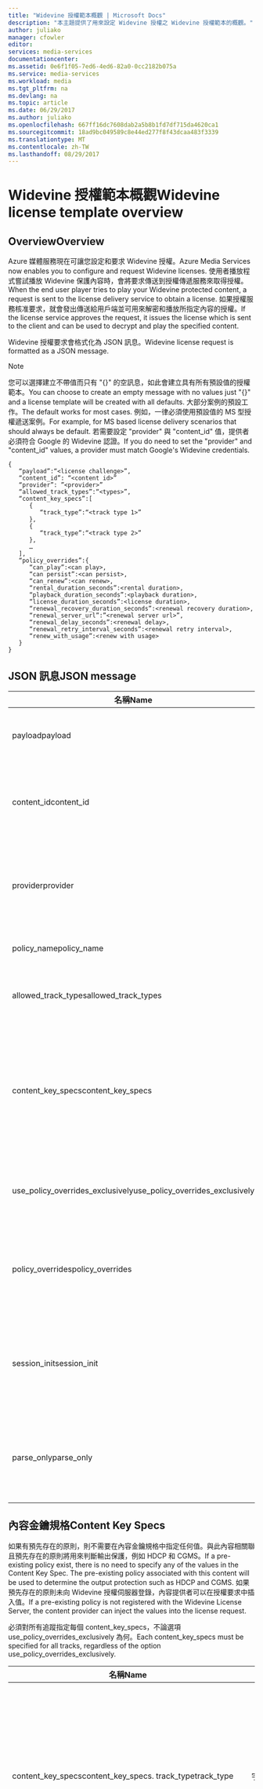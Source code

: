 ```yaml
---
title: "Widevine 授權範本概觀 | Microsoft Docs"
description: "本主題提供了用來設定 Widevine 授權之 Widevine 授權範本的概觀。"
author: juliako
manager: cfowler
editor: 
services: media-services
documentationcenter: 
ms.assetid: 0e6f1f05-7ed6-4ed6-82a0-0cc2182b075a
ms.service: media-services
ms.workload: media
ms.tgt_pltfrm: na
ms.devlang: na
ms.topic: article
ms.date: 06/29/2017
ms.author: juliako
ms.openlocfilehash: 667ff16dc7608dab2a5b8b1fd7df715da4620ca1
ms.sourcegitcommit: 18ad9bc049589c8e44ed277f8f43dcaa483f3339
ms.translationtype: MT
ms.contentlocale: zh-TW
ms.lasthandoff: 08/29/2017
---
```

# <a name="widevine-license-template-overview"></a><span data-ttu-id="f78a2-103">Widevine 授權範本概觀</span><span class="sxs-lookup"><span data-stu-id="f78a2-103">Widevine license template overview</span></span>
## <a name="overview"></a><span data-ttu-id="f78a2-104">Overview</span><span class="sxs-lookup"><span data-stu-id="f78a2-104">Overview</span></span>
<span data-ttu-id="f78a2-105">Azure 媒體服務現在可讓您設定和要求 Widevine 授權。</span><span class="sxs-lookup"><span data-stu-id="f78a2-105">Azure Media Services now enables you to configure and request Widevine licenses.</span></span> <span data-ttu-id="f78a2-106">使用者播放程式嘗試播放 Widevine 保護內容時，會將要求傳送到授權傳遞服務來取得授權。</span><span class="sxs-lookup"><span data-stu-id="f78a2-106">When the end user player tries to play your Widevine protected content, a request is sent to the license delivery service to obtain a license.</span></span> <span data-ttu-id="f78a2-107">如果授權服務核准要求，就會發出傳送給用戶端並可用來解密和播放所指定內容的授權。</span><span class="sxs-lookup"><span data-stu-id="f78a2-107">If the license service approves the request, it issues the license which is sent to the client and can be used to decrypt and play the specified content.</span></span>

<span data-ttu-id="f78a2-108">Widevine 授權要求會格式化為 JSON 訊息。</span><span class="sxs-lookup"><span data-stu-id="f78a2-108">Widevine license request is formatted as a JSON message.</span></span>  

>[!NOTE]
> <span data-ttu-id="f78a2-109">您可以選擇建立不帶值而只有 "{}" 的空訊息，如此會建立具有所有預設值的授權範本。</span><span class="sxs-lookup"><span data-stu-id="f78a2-109">You can choose to create an empty message with no values just "{}" and a license template will be created with all defaults.</span></span> <span data-ttu-id="f78a2-110">大部分案例的預設工作。</span><span class="sxs-lookup"><span data-stu-id="f78a2-110">The default works for most cases.</span></span> <span data-ttu-id="f78a2-111">例如，一律必須使用預設值的 MS 型授權遞送案例。</span><span class="sxs-lookup"><span data-stu-id="f78a2-111">For example, for MS based license delivery scenarios that should always be default.</span></span> <span data-ttu-id="f78a2-112">若需要設定 "provider" 與 "content_id" 值，提供者必須符合 Google 的 Widevine 認證。</span><span class="sxs-lookup"><span data-stu-id="f78a2-112">If you do need to set the "provider" and "content_id" values, a provider must match Google's Widevine credentials.</span></span>

    {  
       “payload”:“<license challenge>”,
       “content_id”: “<content id>” 
       “provider”: ”<provider>”
       “allowed_track_types”:“<types>”,
       “content_key_specs”:[  
          {  
             “track_type”:“<track type 1>”
          },
          {  
             “track_type”:“<track type 2>”
          },
          …
       ],
       “policy_overrides”:{  
          “can_play”:<can play>,
          “can persist”:<can persist>,
          “can_renew”:<can renew>,
          “rental_duration_seconds”:<rental duration>,
          “playback_duration_seconds”:<playback duration>,
          “license_duration_seconds”:<license duration>,
          “renewal_recovery_duration_seconds”:<renewal recovery duration>,
          “renewal_server_url”:”<renewal server url>”,
          “renewal_delay_seconds”:<renewal delay>,
          “renewal_retry_interval_seconds”:<renewal retry interval>,
          “renew_with_usage”:<renew with usage>
       }
    }

## <a name="json-message"></a><span data-ttu-id="f78a2-113">JSON 訊息</span><span class="sxs-lookup"><span data-stu-id="f78a2-113">JSON message</span></span>
| <span data-ttu-id="f78a2-114">名稱</span><span class="sxs-lookup"><span data-stu-id="f78a2-114">Name</span></span> | <span data-ttu-id="f78a2-115">值</span><span class="sxs-lookup"><span data-stu-id="f78a2-115">Value</span></span> | <span data-ttu-id="f78a2-116">說明</span><span class="sxs-lookup"><span data-stu-id="f78a2-116">Description</span></span> |
| --- | --- | --- |
| <span data-ttu-id="f78a2-117">payload</span><span class="sxs-lookup"><span data-stu-id="f78a2-117">payload</span></span> |<span data-ttu-id="f78a2-118">Base64 編碼的字串</span><span class="sxs-lookup"><span data-stu-id="f78a2-118">Base64 encoded string</span></span> |<span data-ttu-id="f78a2-119">用戶端傳送的授權要求。</span><span class="sxs-lookup"><span data-stu-id="f78a2-119">The license request sent by a client.</span></span> |
| <span data-ttu-id="f78a2-120">content_id</span><span class="sxs-lookup"><span data-stu-id="f78a2-120">content_id</span></span> |<span data-ttu-id="f78a2-121">Base64 編碼的字串</span><span class="sxs-lookup"><span data-stu-id="f78a2-121">Base64 encoded string</span></span> |<span data-ttu-id="f78a2-122">用來針對每個 content_key_specs.track_type 衍生 KeyId(s) 與內容金鑰的識別碼。</span><span class="sxs-lookup"><span data-stu-id="f78a2-122">Identifier used to derive KeyId(s) and Content Key(s) for each content_key_specs.track_type.</span></span> |
| <span data-ttu-id="f78a2-123">provider</span><span class="sxs-lookup"><span data-stu-id="f78a2-123">provider</span></span> |<span data-ttu-id="f78a2-124">string</span><span class="sxs-lookup"><span data-stu-id="f78a2-124">string</span></span> |<span data-ttu-id="f78a2-125">用來查閱內容金鑰和原則。</span><span class="sxs-lookup"><span data-stu-id="f78a2-125">Used to look up content keys and policies.</span></span> <span data-ttu-id="f78a2-126">若將 MS 金鑰遞送用於 Widevine 授權遞送，系統會忽略此參數。</span><span class="sxs-lookup"><span data-stu-id="f78a2-126">If MS key delivery is used for Widevine license delivery, this parameter is ignored.</span></span> |
| <span data-ttu-id="f78a2-127">policy_name</span><span class="sxs-lookup"><span data-stu-id="f78a2-127">policy_name</span></span> |<span data-ttu-id="f78a2-128">string</span><span class="sxs-lookup"><span data-stu-id="f78a2-128">string</span></span> |<span data-ttu-id="f78a2-129">先前已登錄原則的名稱。</span><span class="sxs-lookup"><span data-stu-id="f78a2-129">Name of a previously registered policy.</span></span> <span data-ttu-id="f78a2-130">選用</span><span class="sxs-lookup"><span data-stu-id="f78a2-130">Optional</span></span> |
| <span data-ttu-id="f78a2-131">allowed_track_types</span><span class="sxs-lookup"><span data-stu-id="f78a2-131">allowed_track_types</span></span> |<span data-ttu-id="f78a2-132">列舉</span><span class="sxs-lookup"><span data-stu-id="f78a2-132">enum</span></span> |<span data-ttu-id="f78a2-133">SD_ONLY 或 SD_HD。</span><span class="sxs-lookup"><span data-stu-id="f78a2-133">SD_ONLY or SD_HD.</span></span> <span data-ttu-id="f78a2-134">控制授權中應該包含的內容金鑰</span><span class="sxs-lookup"><span data-stu-id="f78a2-134">Controls which content keys should be included in a license</span></span> |
| <span data-ttu-id="f78a2-135">content_key_specs</span><span class="sxs-lookup"><span data-stu-id="f78a2-135">content_key_specs</span></span> |<span data-ttu-id="f78a2-136">JSON 結構的陣列，請參閱下方的 **內容金鑰規格**</span><span class="sxs-lookup"><span data-stu-id="f78a2-136">array of JSON structures, see **Content Key Specs** below</span></span> |<span data-ttu-id="f78a2-137">更細部控制要傳回的內容金鑰。</span><span class="sxs-lookup"><span data-stu-id="f78a2-137">A finer grained control on what content keys to return.</span></span> <span data-ttu-id="f78a2-138">如需詳細資料，請參閱以下的內容金鑰規格。</span><span class="sxs-lookup"><span data-stu-id="f78a2-138">See Content Key Spec below for details.</span></span>  <span data-ttu-id="f78a2-139">只可以指定 allowed_track_types 和 content_key_specs 中的一個。</span><span class="sxs-lookup"><span data-stu-id="f78a2-139">Only one of allowed_track_types and content_key_specs can be specified.</span></span> |
| <span data-ttu-id="f78a2-140">use_policy_overrides_exclusively</span><span class="sxs-lookup"><span data-stu-id="f78a2-140">use_policy_overrides_exclusively</span></span> |<span data-ttu-id="f78a2-141">布林值。</span><span class="sxs-lookup"><span data-stu-id="f78a2-141">boolean.</span></span> <span data-ttu-id="f78a2-142">True 或 False</span><span class="sxs-lookup"><span data-stu-id="f78a2-142">true or false</span></span> |<span data-ttu-id="f78a2-143">使用 policy_overrides 所指定的原則屬性，並略過先前儲存的所有原則。</span><span class="sxs-lookup"><span data-stu-id="f78a2-143">Use policy attributes specified by policy_overrides and omit all previously stored policy.</span></span> |
| <span data-ttu-id="f78a2-144">policy_overrides</span><span class="sxs-lookup"><span data-stu-id="f78a2-144">policy_overrides</span></span> |<span data-ttu-id="f78a2-145">JSON 結構，請參閱以下的 **原則覆寫**</span><span class="sxs-lookup"><span data-stu-id="f78a2-145">JSON structure, see **Policy Overrides** below</span></span> |<span data-ttu-id="f78a2-146">此授權的原則設定。</span><span class="sxs-lookup"><span data-stu-id="f78a2-146">Policy settings for this license.</span></span>  <span data-ttu-id="f78a2-147">如果此資產具有預先定義的原則，就會使用這些指定的值。</span><span class="sxs-lookup"><span data-stu-id="f78a2-147">In the event this asset has a pre-defined policy, these specified values will be used.</span></span> |
| <span data-ttu-id="f78a2-148">session_init</span><span class="sxs-lookup"><span data-stu-id="f78a2-148">session_init</span></span> |<span data-ttu-id="f78a2-149">JSON 結構，請參閱下方的 **工作階段初始化**</span><span class="sxs-lookup"><span data-stu-id="f78a2-149">JSON structure, see **Session Initialization** below</span></span> |<span data-ttu-id="f78a2-150">傳遞選擇性的資料給授權。</span><span class="sxs-lookup"><span data-stu-id="f78a2-150">Optional data passed to license.</span></span> |
| <span data-ttu-id="f78a2-151">parse_only</span><span class="sxs-lookup"><span data-stu-id="f78a2-151">parse_only</span></span> |<span data-ttu-id="f78a2-152">布林值。</span><span class="sxs-lookup"><span data-stu-id="f78a2-152">boolean.</span></span> <span data-ttu-id="f78a2-153">true 或 false</span><span class="sxs-lookup"><span data-stu-id="f78a2-153">true or false</span></span> |<span data-ttu-id="f78a2-154">剖析授權要求，但不會發出任何授權。</span><span class="sxs-lookup"><span data-stu-id="f78a2-154">The license request is parsed but no license is issued.</span></span> <span data-ttu-id="f78a2-155">不過，形成授權要求的值會在回應中傳回。</span><span class="sxs-lookup"><span data-stu-id="f78a2-155">However, values form the license request are returned in the response.</span></span> |

## <a name="content-key-specs"></a><span data-ttu-id="f78a2-156">內容金鑰規格</span><span class="sxs-lookup"><span data-stu-id="f78a2-156">Content Key Specs</span></span>
<span data-ttu-id="f78a2-157">如果有預先存在的原則，則不需要在內容金鑰規格中指定任何值。與此內容相關聯且預先存在的原則將用來判斷輸出保護，例如 HDCP 和 CGMS。</span><span class="sxs-lookup"><span data-stu-id="f78a2-157">If a pre-existing policy exist, there is no need to specify any of the values in the Content Key Spec.  The pre-existing policy associated with this content will be used to determine the output protection such as HDCP and CGMS.</span></span>  <span data-ttu-id="f78a2-158">如果預先存在的原則未向 Widevine 授權伺服器登錄，內容提供者可以在授權要求中插入值。</span><span class="sxs-lookup"><span data-stu-id="f78a2-158">If a pre-existing policy is not registered with the Widevine License Server, the content provider can inject the values into the license request.</span></span>   

<span data-ttu-id="f78a2-159">必須對所有追蹤指定每個 content_key_specs，不論選項 use_policy_overrides_exclusively 為何。</span><span class="sxs-lookup"><span data-stu-id="f78a2-159">Each content_key_specs must be specified for all tracks, regardless of the option use_policy_overrides_exclusively.</span></span> 

| <span data-ttu-id="f78a2-160">名稱</span><span class="sxs-lookup"><span data-stu-id="f78a2-160">Name</span></span> | <span data-ttu-id="f78a2-161">值</span><span class="sxs-lookup"><span data-stu-id="f78a2-161">Value</span></span> | <span data-ttu-id="f78a2-162">說明</span><span class="sxs-lookup"><span data-stu-id="f78a2-162">Description</span></span> |
| --- | --- | --- |
| <span data-ttu-id="f78a2-163">content_key_specs</span><span class="sxs-lookup"><span data-stu-id="f78a2-163">content_key_specs.</span></span> <span data-ttu-id="f78a2-164">track_type</span><span class="sxs-lookup"><span data-stu-id="f78a2-164">track_type</span></span> |<span data-ttu-id="f78a2-165">字串</span><span class="sxs-lookup"><span data-stu-id="f78a2-165">string</span></span> |<span data-ttu-id="f78a2-166">追蹤類型名稱。</span><span class="sxs-lookup"><span data-stu-id="f78a2-166">A track type name.</span></span> <span data-ttu-id="f78a2-167">如果授權要求中指定 content_key_specs，則請務必明確指定所有追蹤類型。</span><span class="sxs-lookup"><span data-stu-id="f78a2-167">If content_key_specs is specified in the license request, make sure to specify all track types explicitly.</span></span> <span data-ttu-id="f78a2-168">未這樣做會導致無法播放過去 10 秒。</span><span class="sxs-lookup"><span data-stu-id="f78a2-168">Failure to do so will result in failure to playback past 10 seconds.</span></span> |
| <span data-ttu-id="f78a2-169">content_key_specs</span><span class="sxs-lookup"><span data-stu-id="f78a2-169">content_key_specs</span></span>  <br/> <span data-ttu-id="f78a2-170">security_level</span><span class="sxs-lookup"><span data-stu-id="f78a2-170">security_level</span></span> |<span data-ttu-id="f78a2-171">uint32</span><span class="sxs-lookup"><span data-stu-id="f78a2-171">uint32</span></span> |<span data-ttu-id="f78a2-172">定義用戶端對於播放的穩健性需求。</span><span class="sxs-lookup"><span data-stu-id="f78a2-172">Defines client robustness requirements for playback.</span></span> <br/> <span data-ttu-id="f78a2-173">1 - 以軟體為基礎白箱加密是必要的。</span><span class="sxs-lookup"><span data-stu-id="f78a2-173">1 - Software-based whitebox crypto is required.</span></span> <br/> <span data-ttu-id="f78a2-174">2 - 軟體加密和模糊化的解碼器是必要的。</span><span class="sxs-lookup"><span data-stu-id="f78a2-174">2 - Software crypto and an obfuscated decoder is required.</span></span> <br/> <span data-ttu-id="f78a2-175">3 - 金鑰資料和加密作業必須在支援硬體的受信任執行環境中執行。</span><span class="sxs-lookup"><span data-stu-id="f78a2-175">3 - The key material and crypto operations must be performed within a hardware backed trusted execution environment.</span></span> <br/> <span data-ttu-id="f78a2-176">4 - 內容的加密和解密必須在支援硬體的受信任執行環境中執行。</span><span class="sxs-lookup"><span data-stu-id="f78a2-176">4 - The crypto and decoding of content must be performed within a hardware backed trusted execution environment.</span></span>  <br/> <span data-ttu-id="f78a2-177">5 - 加密、解密和媒體 (壓縮和未壓縮) 的所有處理必須在支援硬體的受信任執行環境中處理。</span><span class="sxs-lookup"><span data-stu-id="f78a2-177">5 - The crypto, decoding and all handling of the media (compressed and uncompressed) must be handled within a hardware backed trusted execution environment.</span></span> |
| <span data-ttu-id="f78a2-178">content_key_specs</span><span class="sxs-lookup"><span data-stu-id="f78a2-178">content_key_specs</span></span> <br/> <span data-ttu-id="f78a2-179">required_output_protection.hdc</span><span class="sxs-lookup"><span data-stu-id="f78a2-179">required_output_protection.hdc</span></span> |<span data-ttu-id="f78a2-180">字串 - 以下項目的其中一個：HDCP_NONE、HDCP_V1、HDCP_V2</span><span class="sxs-lookup"><span data-stu-id="f78a2-180">string - one of: HDCP_NONE, HDCP_V1, HDCP_V2</span></span> |<span data-ttu-id="f78a2-181">指出是否需要 HDCP</span><span class="sxs-lookup"><span data-stu-id="f78a2-181">Indicates whether HDCP is require</span></span> |
| <span data-ttu-id="f78a2-182">content_key_specs</span><span class="sxs-lookup"><span data-stu-id="f78a2-182">content_key_specs</span></span> <br/><span data-ttu-id="f78a2-183">索引鍵</span><span class="sxs-lookup"><span data-stu-id="f78a2-183">key</span></span> |<span data-ttu-id="f78a2-184">Base64 </span><span class="sxs-lookup"><span data-stu-id="f78a2-184">Base64</span></span> <br/><span data-ttu-id="f78a2-185">編碼的字串</span><span class="sxs-lookup"><span data-stu-id="f78a2-185">encoded string</span></span> |<span data-ttu-id="f78a2-186">要用於此追蹤的內容金鑰。如果指定，則需要 track_type 或 key_id。</span><span class="sxs-lookup"><span data-stu-id="f78a2-186">Content key to use for this track. If specified, the track_type or key_id is required.</span></span>  <span data-ttu-id="f78a2-187">此選項可讓內容提供者插入此追蹤的內容金鑰，而不是讓 Widevine 授權伺服器產生或查閱金鑰。</span><span class="sxs-lookup"><span data-stu-id="f78a2-187">This option allows the content provider to inject the content key for this track instead of letting Widevine license server generate or lookup a key.</span></span> |
| <span data-ttu-id="f78a2-188">content_key_specs.key_id</span><span class="sxs-lookup"><span data-stu-id="f78a2-188">content_key_specs.key_id</span></span> |<span data-ttu-id="f78a2-189">Base64 編碼的二進位字串，16 位元組</span><span class="sxs-lookup"><span data-stu-id="f78a2-189">Base64 encoded string  binary, 16 bytes</span></span> |<span data-ttu-id="f78a2-190">金鑰的唯一識別碼。</span><span class="sxs-lookup"><span data-stu-id="f78a2-190">Unique identifier for the key.</span></span> |

## <a name="policy-overrides"></a><span data-ttu-id="f78a2-191">原則覆寫</span><span class="sxs-lookup"><span data-stu-id="f78a2-191">Policy Overrides</span></span>
| <span data-ttu-id="f78a2-192">名稱</span><span class="sxs-lookup"><span data-stu-id="f78a2-192">Name</span></span> | <span data-ttu-id="f78a2-193">值</span><span class="sxs-lookup"><span data-stu-id="f78a2-193">Value</span></span> | <span data-ttu-id="f78a2-194">說明</span><span class="sxs-lookup"><span data-stu-id="f78a2-194">Description</span></span> |
| --- | --- | --- |
| <span data-ttu-id="f78a2-195">policy_overrides</span><span class="sxs-lookup"><span data-stu-id="f78a2-195">policy_overrides.</span></span> <span data-ttu-id="f78a2-196">can_play</span><span class="sxs-lookup"><span data-stu-id="f78a2-196">can_play</span></span> |<span data-ttu-id="f78a2-197">布林值。</span><span class="sxs-lookup"><span data-stu-id="f78a2-197">boolean.</span></span> <span data-ttu-id="f78a2-198">true 或 false</span><span class="sxs-lookup"><span data-stu-id="f78a2-198">true or false</span></span> |<span data-ttu-id="f78a2-199">表示允許播放內容。</span><span class="sxs-lookup"><span data-stu-id="f78a2-199">Indicates that playback of the content is allowed.</span></span> <span data-ttu-id="f78a2-200">預設值為 false。</span><span class="sxs-lookup"><span data-stu-id="f78a2-200">Default is false.</span></span> |
| <span data-ttu-id="f78a2-201">policy_overrides</span><span class="sxs-lookup"><span data-stu-id="f78a2-201">policy_overrides.</span></span> <span data-ttu-id="f78a2-202">can_persist</span><span class="sxs-lookup"><span data-stu-id="f78a2-202">can_persist</span></span> |<span data-ttu-id="f78a2-203">布林值。</span><span class="sxs-lookup"><span data-stu-id="f78a2-203">boolean.</span></span> <span data-ttu-id="f78a2-204">true 或 false</span><span class="sxs-lookup"><span data-stu-id="f78a2-204">true or false</span></span> |<span data-ttu-id="f78a2-205">表示可以將授權保存到非揮發性儲存體，供離線使用。</span><span class="sxs-lookup"><span data-stu-id="f78a2-205">Indicates that the license may be persisted to non-volatile storage for offline use.</span></span> <span data-ttu-id="f78a2-206">預設值為 false。</span><span class="sxs-lookup"><span data-stu-id="f78a2-206">Default is false.</span></span> |
| <span data-ttu-id="f78a2-207">policy_overrides</span><span class="sxs-lookup"><span data-stu-id="f78a2-207">policy_overrides.</span></span> <span data-ttu-id="f78a2-208">can_renew</span><span class="sxs-lookup"><span data-stu-id="f78a2-208">can_renew</span></span> |<span data-ttu-id="f78a2-209">布林值 true 或 false</span><span class="sxs-lookup"><span data-stu-id="f78a2-209">boolean true or false</span></span> |<span data-ttu-id="f78a2-210">表示允許更新此授權。</span><span class="sxs-lookup"><span data-stu-id="f78a2-210">Indicates that renewal of this license is allowed.</span></span> <span data-ttu-id="f78a2-211">如果為 true，則在授權期間可以透過活動訊號延長。</span><span class="sxs-lookup"><span data-stu-id="f78a2-211">If true, the duration of the license can be extended by heartbeat.</span></span> <span data-ttu-id="f78a2-212">預設值為 false。</span><span class="sxs-lookup"><span data-stu-id="f78a2-212">Default is false.</span></span> |
| <span data-ttu-id="f78a2-213">policy_overrides</span><span class="sxs-lookup"><span data-stu-id="f78a2-213">policy_overrides.</span></span> <span data-ttu-id="f78a2-214">license_duration_seconds</span><span class="sxs-lookup"><span data-stu-id="f78a2-214">license_duration_seconds</span></span> |<span data-ttu-id="f78a2-215">int64</span><span class="sxs-lookup"><span data-stu-id="f78a2-215">int64</span></span> |<span data-ttu-id="f78a2-216">指出此特定授權的期間。</span><span class="sxs-lookup"><span data-stu-id="f78a2-216">Indicates the time window for this specific license.</span></span> <span data-ttu-id="f78a2-217">值為 0 表示期間沒有限制。</span><span class="sxs-lookup"><span data-stu-id="f78a2-217">A value of 0 indicates that there is no limit to the duration.</span></span> <span data-ttu-id="f78a2-218">預設值為 0。</span><span class="sxs-lookup"><span data-stu-id="f78a2-218">Default is 0.</span></span> |
| <span data-ttu-id="f78a2-219">policy_overrides</span><span class="sxs-lookup"><span data-stu-id="f78a2-219">policy_overrides.</span></span> <span data-ttu-id="f78a2-220">rental_duration_seconds</span><span class="sxs-lookup"><span data-stu-id="f78a2-220">rental_duration_seconds</span></span> |<span data-ttu-id="f78a2-221">int64</span><span class="sxs-lookup"><span data-stu-id="f78a2-221">int64</span></span> |<span data-ttu-id="f78a2-222">指出允許播放的期間。</span><span class="sxs-lookup"><span data-stu-id="f78a2-222">Indicates the time window while playback is permitted.</span></span> <span data-ttu-id="f78a2-223">值為 0 表示期間沒有限制。</span><span class="sxs-lookup"><span data-stu-id="f78a2-223">A value of 0 indicates that there is no limit to the duration.</span></span> <span data-ttu-id="f78a2-224">預設值為 0。</span><span class="sxs-lookup"><span data-stu-id="f78a2-224">Default is 0.</span></span> |
| <span data-ttu-id="f78a2-225">policy_overrides</span><span class="sxs-lookup"><span data-stu-id="f78a2-225">policy_overrides.</span></span> <span data-ttu-id="f78a2-226">playback_duration_seconds</span><span class="sxs-lookup"><span data-stu-id="f78a2-226">playback_duration_seconds</span></span> |<span data-ttu-id="f78a2-227">int64</span><span class="sxs-lookup"><span data-stu-id="f78a2-227">int64</span></span> |<span data-ttu-id="f78a2-228">一旦在授權期間內開始播放的檢視時段。</span><span class="sxs-lookup"><span data-stu-id="f78a2-228">The viewing window of time once playback starts within the license duration.</span></span> <span data-ttu-id="f78a2-229">值為 0 表示期間沒有限制。</span><span class="sxs-lookup"><span data-stu-id="f78a2-229">A value of 0 indicates that there is no limit to the duration.</span></span> <span data-ttu-id="f78a2-230">預設值為 0。</span><span class="sxs-lookup"><span data-stu-id="f78a2-230">Default is 0.</span></span> |
| <span data-ttu-id="f78a2-231">policy_overrides</span><span class="sxs-lookup"><span data-stu-id="f78a2-231">policy_overrides.</span></span> <span data-ttu-id="f78a2-232">renewal_server_url</span><span class="sxs-lookup"><span data-stu-id="f78a2-232">renewal_server_url</span></span> |<span data-ttu-id="f78a2-233">字串</span><span class="sxs-lookup"><span data-stu-id="f78a2-233">string</span></span> |<span data-ttu-id="f78a2-234">應該將此授權的所有活動訊號 (更新) 要求導向到指定 URL。</span><span class="sxs-lookup"><span data-stu-id="f78a2-234">All heartbeat (renewal) requests for this license shall be directed to the specified URL.</span></span> <span data-ttu-id="f78a2-235">只有在 can_renew 為 true 時才會使用這個欄位。</span><span class="sxs-lookup"><span data-stu-id="f78a2-235">This field is only used if can_renew is true.</span></span> |
| <span data-ttu-id="f78a2-236">policy_overrides</span><span class="sxs-lookup"><span data-stu-id="f78a2-236">policy_overrides.</span></span> <span data-ttu-id="f78a2-237">renewal_delay_seconds</span><span class="sxs-lookup"><span data-stu-id="f78a2-237">renewal_delay_seconds</span></span> |<span data-ttu-id="f78a2-238">int64</span><span class="sxs-lookup"><span data-stu-id="f78a2-238">int64</span></span> |<span data-ttu-id="f78a2-239">license_start_time 之後經過幾秒才會第一次嘗試更新。</span><span class="sxs-lookup"><span data-stu-id="f78a2-239">How many seconds after license_start_time, before renewal is first attempted.</span></span> <span data-ttu-id="f78a2-240">只有在 can_renew 為 true 時才會使用這個欄位。</span><span class="sxs-lookup"><span data-stu-id="f78a2-240">This field is only used if can_renew is true.</span></span> <span data-ttu-id="f78a2-241">預設值為 0</span><span class="sxs-lookup"><span data-stu-id="f78a2-241">Default is 0</span></span> |
| <span data-ttu-id="f78a2-242">policy_overrides</span><span class="sxs-lookup"><span data-stu-id="f78a2-242">policy_overrides.</span></span> <span data-ttu-id="f78a2-243">renewal_retry_interval_seconds</span><span class="sxs-lookup"><span data-stu-id="f78a2-243">renewal_retry_interval_seconds</span></span> |<span data-ttu-id="f78a2-244">int64</span><span class="sxs-lookup"><span data-stu-id="f78a2-244">int64</span></span> |<span data-ttu-id="f78a2-245">指定若發生失敗，後續授權更新要求之間的延遲秒數。</span><span class="sxs-lookup"><span data-stu-id="f78a2-245">Specifies the delay in seconds between subsequent license renewal requests, in case of failure.</span></span> <span data-ttu-id="f78a2-246">只有在 can_renew 為 true 時才會使用這個欄位。</span><span class="sxs-lookup"><span data-stu-id="f78a2-246">This field is only used if can_renew is true.</span></span> |
| <span data-ttu-id="f78a2-247">policy_overrides</span><span class="sxs-lookup"><span data-stu-id="f78a2-247">policy_overrides.</span></span> <span data-ttu-id="f78a2-248">renewal_recovery_duration_seconds</span><span class="sxs-lookup"><span data-stu-id="f78a2-248">renewal_recovery_duration_seconds</span></span> |<span data-ttu-id="f78a2-249">int64</span><span class="sxs-lookup"><span data-stu-id="f78a2-249">int64</span></span> |<span data-ttu-id="f78a2-250">時段，在此時段當嘗試進行更新時允許繼續播放，不過因為授權伺服器發生後端問題而未成功。</span><span class="sxs-lookup"><span data-stu-id="f78a2-250">The window of time, in which playback is allowed to continue while renewal is attempted, yet unsuccessful due to backend problems with the license server.</span></span> <span data-ttu-id="f78a2-251">值為 0 表示期間沒有限制。</span><span class="sxs-lookup"><span data-stu-id="f78a2-251">A value of 0 indicates that there is no limit to the duration.</span></span> <span data-ttu-id="f78a2-252">只有在 can_renew 為 true 時才會使用這個欄位。</span><span class="sxs-lookup"><span data-stu-id="f78a2-252">This field is only used if can_renew is true.</span></span> |
| <span data-ttu-id="f78a2-253">policy_overrides</span><span class="sxs-lookup"><span data-stu-id="f78a2-253">policy_overrides.</span></span> <span data-ttu-id="f78a2-254">renew_with_usage</span><span class="sxs-lookup"><span data-stu-id="f78a2-254">renew_with_usage</span></span> |<span data-ttu-id="f78a2-255">布林值 true 或 false</span><span class="sxs-lookup"><span data-stu-id="f78a2-255">boolean true or false</span></span> |<span data-ttu-id="f78a2-256">表示開始使用時應該傳送授權以進行更新。</span><span class="sxs-lookup"><span data-stu-id="f78a2-256">Indicates that the license shall be sent for renewal when usage is started.</span></span> <span data-ttu-id="f78a2-257">只有在 can_renew 為 true 時才會使用這個欄位。</span><span class="sxs-lookup"><span data-stu-id="f78a2-257">This field is only used if can_renew is true.</span></span> |

## <a name="session-initialization"></a><span data-ttu-id="f78a2-258">工作階段初始化</span><span class="sxs-lookup"><span data-stu-id="f78a2-258">Session Initialization</span></span>
| <span data-ttu-id="f78a2-259">名稱</span><span class="sxs-lookup"><span data-stu-id="f78a2-259">Name</span></span> | <span data-ttu-id="f78a2-260">值</span><span class="sxs-lookup"><span data-stu-id="f78a2-260">Value</span></span> | <span data-ttu-id="f78a2-261">說明</span><span class="sxs-lookup"><span data-stu-id="f78a2-261">Description</span></span> |
| --- | --- | --- |
| <span data-ttu-id="f78a2-262">provider_session_token</span><span class="sxs-lookup"><span data-stu-id="f78a2-262">provider_session_token</span></span> |<span data-ttu-id="f78a2-263">Base64 編碼的字串</span><span class="sxs-lookup"><span data-stu-id="f78a2-263">Base64 encoded string</span></span> |<span data-ttu-id="f78a2-264">此工作階段權杖會傳回到授權，並且會在後續的更新作業中存在。</span><span class="sxs-lookup"><span data-stu-id="f78a2-264">This session token is passed back in the license and will exist in subsequent renewals.</span></span>  <span data-ttu-id="f78a2-265">工作階段權杖不會在工作階段之外保存。</span><span class="sxs-lookup"><span data-stu-id="f78a2-265">The session token will not persist beyond sessions.</span></span> |
| <span data-ttu-id="f78a2-266">provider_client_token</span><span class="sxs-lookup"><span data-stu-id="f78a2-266">provider_client_token</span></span> |<span data-ttu-id="f78a2-267">Base64 編碼的字串</span><span class="sxs-lookup"><span data-stu-id="f78a2-267">Base64 encoded string</span></span> |<span data-ttu-id="f78a2-268">要在授權回應中傳回的用戶端權杖。</span><span class="sxs-lookup"><span data-stu-id="f78a2-268">Client token to send back in the license response.</span></span>  <span data-ttu-id="f78a2-269">如果授權要求包含用戶端權杖，則會忽略此值。</span><span class="sxs-lookup"><span data-stu-id="f78a2-269">If the license request contains a client token, this value is ignored.</span></span> <span data-ttu-id="f78a2-270">用戶端權杖會在授權工作階段之外保存。</span><span class="sxs-lookup"><span data-stu-id="f78a2-270">The client token will persist beyond license sessions.</span></span> |
| <span data-ttu-id="f78a2-271">override_provider_client_token</span><span class="sxs-lookup"><span data-stu-id="f78a2-271">override_provider_client_token</span></span> |<span data-ttu-id="f78a2-272">布林值。</span><span class="sxs-lookup"><span data-stu-id="f78a2-272">boolean.</span></span> <span data-ttu-id="f78a2-273">true 或 false</span><span class="sxs-lookup"><span data-stu-id="f78a2-273">true or false</span></span> |<span data-ttu-id="f78a2-274">如果為 false 並且授權要求包含用戶端權杖，請使用來自要求的權杖，即使此結構中已指定用戶端權杖亦然。</span><span class="sxs-lookup"><span data-stu-id="f78a2-274">If false and the license request contains a client token, use the token from the request even if a client token was specified in this structure.</span></span>  <span data-ttu-id="f78a2-275">如果為 true，則一律使用這個結構中指定的權杖。</span><span class="sxs-lookup"><span data-stu-id="f78a2-275">If true, always use the token specified in this structure.</span></span> |

## <a name="configure-your-widevine-licenses-using-net-types"></a><span data-ttu-id="f78a2-276">使用 .NET 型別設定您的 Widevine 授權</span><span class="sxs-lookup"><span data-stu-id="f78a2-276">Configure your Widevine licenses using .NET types</span></span>
<span data-ttu-id="f78a2-277">媒體服務提供可讓您設定 Widevine 授權的 .NET API。</span><span class="sxs-lookup"><span data-stu-id="f78a2-277">Media Services provides .NET APIs that let you configure your Widevine licenses.</span></span> 

### <a name="classes-as-defined-in-the-media-services-net-sdk"></a><span data-ttu-id="f78a2-278">媒體服務 .NET SDK 中所定義的類別</span><span class="sxs-lookup"><span data-stu-id="f78a2-278">Classes as defined in the Media Services .NET SDK</span></span>
<span data-ttu-id="f78a2-279">以下是這些類型的定義。</span><span class="sxs-lookup"><span data-stu-id="f78a2-279">The following are the definitions of these types.</span></span>

    public class WidevineMessage
    {
        public WidevineMessage();

        [JsonProperty(NullValueHandling = NullValueHandling.Ignore)]
        public AllowedTrackTypes? allowed_track_types { get; set; }
        [JsonProperty(NullValueHandling = NullValueHandling.Ignore)]
        public ContentKeySpecs[] content_key_specs { get; set; }
        [JsonProperty(NullValueHandling = NullValueHandling.Ignore)]
        public object policy_overrides { get; set; }
    }

    [JsonConverter(typeof(StringEnumConverter))]
    public enum AllowedTrackTypes
    {
        SD_ONLY = 0,
        SD_HD = 1
    }
    public class ContentKeySpecs
    {
        public ContentKeySpecs();

        [JsonProperty(NullValueHandling = NullValueHandling.Ignore)]
        public string key_id { get; set; }
        [JsonProperty(NullValueHandling = NullValueHandling.Ignore)]
        public RequiredOutputProtection required_output_protection { get; set; }
        [JsonProperty(NullValueHandling = NullValueHandling.Ignore)]
        public int? security_level { get; set; }
        [JsonProperty(NullValueHandling = NullValueHandling.Ignore)]
        public string track_type { get; set; }
    }

    public class RequiredOutputProtection
    {
        public RequiredOutputProtection();

        public Hdcp hdcp { get; set; }
    }

    [JsonConverter(typeof(StringEnumConverter))]
    public enum Hdcp
    {
        HDCP_NONE = 0,
        HDCP_V1 = 1,
        HDCP_V2 = 2
    }

### <a name="example"></a><span data-ttu-id="f78a2-280">範例</span><span class="sxs-lookup"><span data-stu-id="f78a2-280">Example</span></span>
<span data-ttu-id="f78a2-281">下列範例示範如何使用 .NET API 來設定簡單的 Widevine 授權。</span><span class="sxs-lookup"><span data-stu-id="f78a2-281">The following example shows how to use .NET APIs to configure  a simple Widevine license.</span></span>

    private static string ConfigureWidevineLicenseTemplate()
    {
        var template = new WidevineMessage
        {
            allowed_track_types = AllowedTrackTypes.SD_HD,
            content_key_specs = new[]
            {
                new ContentKeySpecs
                {
                    required_output_protection = new RequiredOutputProtection { hdcp = Hdcp.HDCP_NONE},
                    security_level = 1,
                    track_type = "SD"
                }
            },
            policy_overrides = new
            {
                can_play = true,
                can_persist = true,
                can_renew = false
            }
        };

        string configuration = JsonConvert.SerializeObject(template);
        return configuration;
    }


## <a name="media-services-learning-paths"></a><span data-ttu-id="f78a2-282">媒體服務學習路徑</span><span class="sxs-lookup"><span data-stu-id="f78a2-282">Media Services learning paths</span></span>
[!INCLUDE [media-services-learning-paths-include](../../includes/media-services-learning-paths-include.md)]

## <a name="provide-feedback"></a><span data-ttu-id="f78a2-283">提供意見反應</span><span class="sxs-lookup"><span data-stu-id="f78a2-283">Provide feedback</span></span>
[!INCLUDE [media-services-user-voice-include](../../includes/media-services-user-voice-include.md)]

## <a name="see-also"></a><span data-ttu-id="f78a2-284">另請參閱</span><span class="sxs-lookup"><span data-stu-id="f78a2-284">See also</span></span>
[<span data-ttu-id="f78a2-285">使用 PlayReady 和/或 Widevine 動態 Common Encryption</span><span class="sxs-lookup"><span data-stu-id="f78a2-285">Using PlayReady and/or Widevine Dynamic Common Encryption</span></span>](media-services-protect-with-drm.md)

